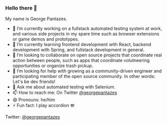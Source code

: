 ### Hello there 👋 

My name is George Pantazes.

- 🔭 I’m currently working on a fullstack automated testing system at work, and various side projects in my spare time such as browser extensions or game demos and prototypes.
- 🌱 I’m currently learning frontend development with React, backend development with Spring, and fullstack development in general.
- 👯 I’m looking to collaborate on open source projects that coordinate real action between people, such as apps that coordinate volutneering opportunities or organize trash pickup.
- 🤔 I’m looking for help with growing as a community-driven engineer and participating member of the open source community. In other words: Let's be dev friends!
- 💬 Ask me about automated testing with Selenium.
- 📫 How to reach me: On Twitter [@georgepantazes](https://twitter.com/georgepantazes)
- 😄 Pronouns: he/him
- ⚡ Fun fact: I play accordion 🪗

Twitter: [@georgepantazes](https://twitter.com/georgepantazes)
